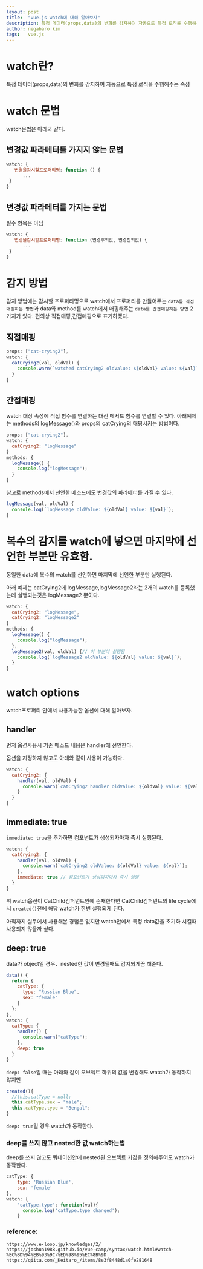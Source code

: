 ```yaml
---
layout: post
title:  "vue.js watch에 대해 알아보자"
description: 특정 데이터(props,data)의 변화를 감지하여 자동으로 특정 로직을 수행해주는 속성
author: negabaro kim
tags:	vue.js
---
```


# watch란?

특정 데이터(props,data)의 변화를 감지하여 자동으로 특정 로직을 수행해주는 속성

# watch 문법

watch문법은 아래와 같다.


## 변경값 파라메터를 가지지 않는 문법

```js
watch: {
   변경을감시할프로퍼티명: function () {
      ...
 }
}
```

## 변경값 파라메터를 가지는 문법

필수 항목은 아님

```js
watch: {
   변경을감시할프로퍼티명: function (변경후의값, 변경전의값) {
      ...
 }
}
```

# 감지 방법

감지 방법에는 감시할 프로퍼티명으로 watch에서 프로퍼티를 만들어주는 `data를 직접매핑하는 방법`과
data와 method를 watch에서 매핑해주는 `data를 간접매핑하는 방법` 2가지가 있다.
편의상 직접매핑,간접매핑으로 표기하겠다.


## 직접매핑

```js
props: ["cat-crying2"],
watch: {
  catCrying2(val, oldVal) {
    console.warn(`watched catCrying2 oldValue: ${oldVal} value: ${val}`);
  }
}
```


## 간접매핑

watch 대상 속성에 직접 함수를 연결하는 대신 메서드 함수를 연결할 수 있다.
아래예제는 methods의 logMessage()와 props의 catCrying의 매핑시키는 방법이다.

```js
props: ["cat-crying2"],
watch: {
  catCrying2: "logMessage"
}
methods: {
  logMessage() {
    console.log("logMessage");
  }
}
```

참고로 methods에서 선언한 메소드에도 변경값의 파라메터를 가질 수 있다.


```js
logMessage(val, oldVal) {
  console.log(`logMessage oldValue: ${oldVal} value: ${val}`);
}
```

# 복수의 감지를 watch에 넣으면 마지막에 선언한 부분만 유효함.


동일한 data에 복수의 watch를 선언하면 마지막에 선언한 부분만 실행된다.

아래 예제는 catCrying2에 logMessage,logMessage2라는 2개의 watch를 등록했는데
실행되는것은 logMessage2 뿐이다.

```js
watch: {
  catCrying2: "logMessage",
  catCrying2: "logMessage2"
}
methods: {
  logMessage() {
    console.log("logMessage");
  },
  logMessage2(val, oldVal) {// 이 부분이 실행됨
    console.log(`logMessage2 oldValue: ${oldVal} value: ${val}`);
  }
}
```

# watch options

watch프로퍼티 안에서 사용가능한 옵션에 대해 알아보자.

## handler

먼저 옵션사용시 기존 메소드 내용은 handler에 선언한다.

옵션을 지정하지 않고도 아래와 같이 사용이 가능하다.

```js
watch: {
  catCrying2: {
    handler(val, oldVal) {
      console.warn(`catCrying2 handler oldValue: ${oldVal} value: ${val}`);
    }
  }
}
```



## immediate: true

`immediate: true`을 추가하면 컴포넌트가 생성되자마자 즉시 실행된다.


```js
watch: {
  catCrying2: {
    handler(val, oldVal) {
      console.warn(`catCrying2 oldValue: ${oldVal} value: ${val}`);
    },
    immediate: true // 컴포넌트가 생성되자마자 즉시 실행
  }
}
```

위 watch옵션이 CatChild컴퍼넌트안에 존재한다면 CatChild컴퍼넌트의 life cycle에서
`created()`전에 해당 watch가 한번 실행되게 된다.

아직까지 실무에서 사용해본 경험은 없지만 watch안에서 특정 data값을 초기화 시킬때 사용되지 않을까 싶다.


## deep: true

data가 object일 경우、nested한 값이 변경될때도 감지되게끔 해준다.

```js
data() {
  return {
    catType: {
      type: "Russian Blue",
      sex: "female"
    }
  };
},
watch: {
  catType: {
    handler() {
      console.warn("catType");
    },
    deep: true
  }
}
```


`deep: false`일 때는 아래와 같이 오브젝트 하위의 값을 변경해도 watch가 동작하지 않지만

```js
created(){
  //this.catType = null;
  this.catType.sex = "male";
  this.catType.type = "Bengal";
}
```

`deep: true`일 경우 watch가 동작한다.


### deep를 쓰지 않고 nested한 값 watch하는법

deep를 쓰지 않고도 쿼테이션안에 nested된 오브젝트 키값을 정의해주어도 watch가 동작한다.

```js
catType: {
    type: 'Russian Blue',
    sex: 'female'
},
watch: {
    'catType.type': function(val){
      console.log('catType.type changed');
    }
```

### reference:

```
https://www.e-loop.jp/knowledges/2/
https://joshua1988.github.io/vue-camp/syntax/watch.html#watch-%EC%BD%94%EB%93%9C-%ED%98%95%EC%8B%9D
https://qiita.com/_Keitaro_/items/8e3f8448d1a0fe281648
```